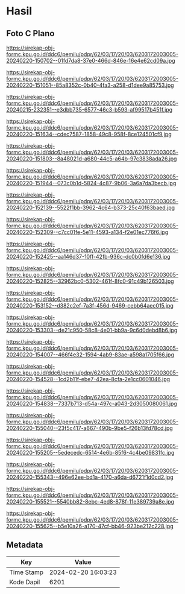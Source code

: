 # Hasil

## Foto C Plano

https://sirekap-obj-formc.kpu.go.id/ddc6/pemilu/pdpr/62/03/17/20/03/6203172003005-20240220-150702--01fd7da8-37e0-466d-846e-16e4e62cd09a.jpg

https://sirekap-obj-formc.kpu.go.id/ddc6/pemilu/pdpr/62/03/17/20/03/6203172003005-20240220-151051--85a8352c-0b40-4fa3-a258-d1dee9a85753.jpg

https://sirekap-obj-formc.kpu.go.id/ddc6/pemilu/pdpr/62/03/17/20/03/6203172003005-20240215-232351--e3dbb735-6577-46c3-b593-af99517b451f.jpg

https://sirekap-obj-formc.kpu.go.id/ddc6/pemilu/pdpr/62/03/17/20/03/6203172003005-20240220-151634--cdec7587-1858-49c8-958f-8ce124501cf9.jpg

https://sirekap-obj-formc.kpu.go.id/ddc6/pemilu/pdpr/62/03/17/20/03/6203172003005-20240220-151803--8a48021d-a680-44c5-a64b-97c3838ada26.jpg

https://sirekap-obj-formc.kpu.go.id/ddc6/pemilu/pdpr/62/03/17/20/03/6203172003005-20240220-151944--073c0b1d-5824-4c87-9b06-3a6a7da3becb.jpg

https://sirekap-obj-formc.kpu.go.id/ddc6/pemilu/pdpr/62/03/17/20/03/6203172003005-20240220-152139--5522f1bb-3962-4c64-b373-25c40f63baed.jpg

https://sirekap-obj-formc.kpu.go.id/ddc6/pemilu/pdpr/62/03/17/20/03/6203172003005-20240220-152309--c7cc01fe-5e11-4593-a134-f2e01ec776f6.jpg

https://sirekap-obj-formc.kpu.go.id/ddc6/pemilu/pdpr/62/03/17/20/03/6203172003005-20240220-152425--aa146d37-10ff-42fb-936c-dc0b0fd6e136.jpg

https://sirekap-obj-formc.kpu.go.id/ddc6/pemilu/pdpr/62/03/17/20/03/6203172003005-20240220-152825--32962bc0-5302-461f-8fc0-91c49b126503.jpg

https://sirekap-obj-formc.kpu.go.id/ddc6/pemilu/pdpr/62/03/17/20/03/6203172003005-20240220-153152--d382c2ef-7a3f-456d-9469-cebb64aec015.jpg

https://sirekap-obj-formc.kpu.go.id/ddc6/pemilu/pdpr/62/03/17/20/03/6203172003005-20240220-153303--de21c950-58c8-4e01-bb9a-9c6d0debd8b6.jpg

https://sirekap-obj-formc.kpu.go.id/ddc6/pemilu/pdpr/62/03/17/20/03/6203172003005-20240220-154007--466f4e32-1594-4ab9-83ae-a598a1705f66.jpg

https://sirekap-obj-formc.kpu.go.id/ddc6/pemilu/pdpr/62/03/17/20/03/6203172003005-20240220-154528--1cd2b11f-ebe7-42ea-8cfa-2e1cc0601046.jpg

https://sirekap-obj-formc.kpu.go.id/ddc6/pemilu/pdpr/62/03/17/20/03/6203172003005-20240220-154838--7337b713-d54a-497c-a043-2d3050080061.jpg

https://sirekap-obj-formc.kpu.go.id/ddc6/pemilu/pdpr/62/03/17/20/03/6203172003005-20240220-155040--23f5c417-a667-490b-9be5-f26b13fd78cd.jpg

https://sirekap-obj-formc.kpu.go.id/ddc6/pemilu/pdpr/62/03/17/20/03/6203172003005-20240220-155205--5edecedc-6514-4e6b-85f6-4c4be09831fc.jpg

https://sirekap-obj-formc.kpu.go.id/ddc6/pemilu/pdpr/62/03/17/20/03/6203172003005-20240220-155343--496e62ee-bd1a-4170-a6da-d6721f1d0cd2.jpg

https://sirekap-obj-formc.kpu.go.id/ddc6/pemilu/pdpr/62/03/17/20/03/6203172003005-20240220-155521--5540bb82-8ebc-4ed8-878f-11e389739a8e.jpg

https://sirekap-obj-formc.kpu.go.id/ddc6/pemilu/pdpr/62/03/17/20/03/6203172003005-20240220-155625--b5e10a26-a170-47cf-bb46-923be212c228.jpg


## Metadata

| Key        | Value               |
| ---------- | ------------------- |
| Time Stamp | 2024-02-20 16:03:23 |
| Kode Dapil | 6201                |



